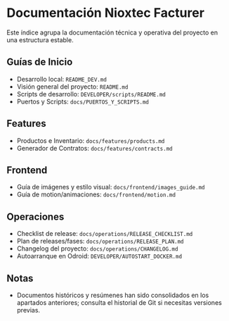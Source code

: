 # Documentación Nioxtec Facturer

Este índice agrupa la documentación técnica y operativa del proyecto en una estructura estable.

## Guías de Inicio
- Desarrollo local: `README_DEV.md`
- Visión general del proyecto: `README.md`
- Scripts de desarrollo: `DEVELOPER/scripts/README.md`
- Puertos y Scripts: `docs/PUERTOS_Y_SCRIPTS.md`

## Features
- Productos e Inventario: `docs/features/products.md`
- Generador de Contratos: `docs/features/contracts.md`

## Frontend
- Guía de imágenes y estilo visual: `docs/frontend/images_guide.md`
- Guía de motion/animaciones: `docs/frontend/motion.md`

## Operaciones
- Checklist de release: `docs/operations/RELEASE_CHECKLIST.md`
- Plan de releases/fases: `docs/operations/RELEASE_PLAN.md`
- Changelog del proyecto: `docs/operations/CHANGELOG.md`
- Autoarranque en Odroid: `DEVELOPER/AUTOSTART_DOCKER.md`

## Notas
- Documentos históricos y resúmenes han sido consolidados en los apartados anteriores; consulta el historial de Git si necesitas versiones previas.
